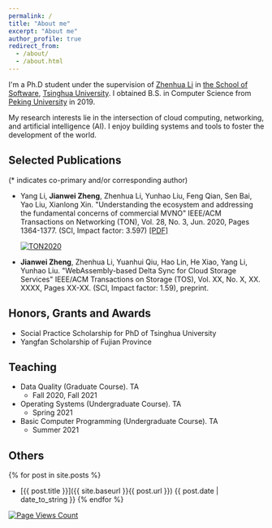 ```yaml
---
permalink: /
title: "About me"
excerpt: "About me"
author_profile: true
redirect_from: 
  - /about/
  - /about.html
---
```


I'm a Ph.D student under the supervision of [Zhenhua Li](http://www.greenorbs.org/people/lzh/) in [the School of Software](https://www.thss.tsinghua.edu.cn/), [Tsinghua University](http://info.tsinghua.edu.cn/index.jsp). I obtained B.S. in Computer Science from [Peking University](https://www.pku.edu.cn/) in 2019.

My research interests lie in the intersection of cloud computing, networking, and artificial intelligence (AI). I enjoy building systems and tools to foster the development of the world.

    
## Selected Publications

(* indicates co-primary and/or corresponding author)

- Yang Li, **Jianwei Zheng**, Zhenhua Li, Yunhao Liu, Feng Qian, Sen Bai, Yao Liu, Xianlong Xin. "Understanding the ecosystem and addressing the fundamental concerns of commercial MVNO" IEEE/ACM Transactions on Networking (TON), Vol. 28, No. 3, Jun. 2020, Pages 1364-1377. (SCI, Impact factor: 3.597) [[PDF]]({{site.baseurl}}/static/files/TON20_Xiaomi_MVNO.pdf)

    [![TON2020](https://img.shields.io/badge/TON-2020-brightgreen.svg)](https://dl.acm.org/journal/ton)


- **Jianwei Zheng**, Zhenhua Li, Yuanhui Qiu, Hao Lin, He Xiao, Yang Li, Yunhao Liu. "WebAssembly-based Delta Sync for Cloud Storage Services" IEEE/ACM Transactions on Storage (TOS), Vol. XX, No. X, XX. XXXX, Pages XX-XX. (SCI, Impact factor: 1.59), preprint.

## Honors, Grants and Awards

+ Social Practice Scholarship for PhD of Tsinghua University
+ Yangfan Scholarship of Fujian Province

## Teaching

* Data Quality (Graduate Course). TA
    * Fall 2020, Fall 2021
* Operating Systems (Undergraduate Course). TA
    * Spring 2021
* Basic Computer Programming (Undergraduate Course). TA
    * Summer 2021

## Others

{% for post in site.posts %}
+ [{{ post.title }}]({{ site.baseurl }}{{ post.url }}) {{ post.date | date_to_string }}
{% endfor %}

<script async defer src="https://buttons.github.io/buttons.js"></script>

[![Page Views Count](https://badges.toozhao.com/badges/01F30E9P572HTSKH6CC7PA90YG/green.svg)](https://badges.toozhao.com/stats/01F30E9P572HTSKH6CC7PA90YG "Get your own page views count badge on badges.toozhao.com")
